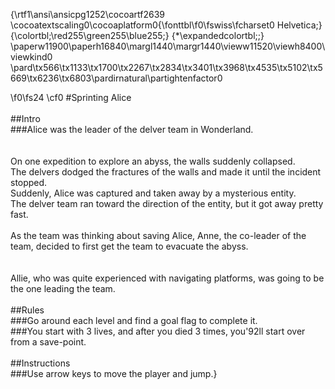 {\rtf1\ansi\ansicpg1252\cocoartf2639
\cocoatextscaling0\cocoaplatform0{\fonttbl\f0\fswiss\fcharset0 Helvetica;}
{\colortbl;\red255\green255\blue255;}
{\*\expandedcolortbl;;}
\paperw11900\paperh16840\margl1440\margr1440\vieww11520\viewh8400\viewkind0
\pard\tx566\tx1133\tx1700\tx2267\tx2834\tx3401\tx3968\tx4535\tx5102\tx5669\tx6236\tx6803\pardirnatural\partightenfactor0

\f0\fs24 \cf0 #Sprinting Alice\
\
##Intro\
###Alice was the leader of the delver team in Wonderland.\
<br/>\
On one expedition to explore an abyss, the walls suddenly collapsed.\
The delvers dodged the fractures of the walls and made it until the incident stopped.\
Suddenly, Alice was captured and taken away by a mysterious entity.\
The delver team ran toward the direction of the entity, but it got away pretty fast.\
\
As the team was thinking about saving Alice, Anne, the co-leader of the team, decided to first get the team to evacuate the abyss.\
<br/>\
Allie, who was quite experienced with navigating platforms, was going to be the one leading the team.\
\
##Rules\
###Go around each level and find a goal flag to complete it.\
###You start with 3 lives, and after you died 3 times, you\'92ll start over from a save-point.\
\
##Instructions\
###Use arrow keys to move the player and jump.}